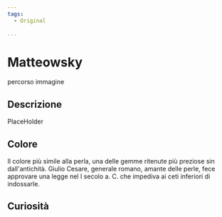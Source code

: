 ```yaml
---
tags:
  - Original

...
```


# Matteowsky

percorso immagine

## Descrizione

PlaceHolder

## Colore

Il colore più simile alla perla, una delle gemme ritenute più preziose sin dall'antichità. Giulio Cesare, generale romano, amante delle perle, fece approvare una legge nel I secolo a. C. che impediva ai ceti inferiori di indossarle.

## Curiosità